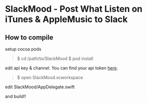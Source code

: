 SlackMood - Post What Listen on iTunes & AppleMusic to Slack
==

How to compile
---

setup cocoa pods

> $ cd /path/to/SlackMood
> $ pod install

edit api key & channel.
You can find your api token [here](https://api.slack.com/web#authentication).

> $ open SlackMood.xcworkspace

edit SlackMood/AppDelegate.swift

and build!!

